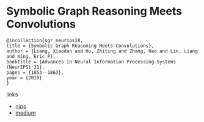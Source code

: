 # Symbolic Graph Reasoning Meets Convolutions

```
@incollection{sgr_neurips18,
title = {Symbolic Graph Reasoning Meets Convolutions},
author = {Liang, Xiaodan and Hu, Zhiting and Zhang, Hao and Lin, Liang and Xing, Eric P},
booktitle = {Advances in Neural Information Processing Systems (NeurIPS) 31},
pages = {1853--1863},
year = {2018}
}
```

links
- [nips](https://nips.cc/Conferences/2018/Schedule?showEvent=11198)
- [medium](https://medium.com/@Petuum/symbolic-graph-reasoning-meets-convolutions-neurips-2018-fa23cad37de6)
